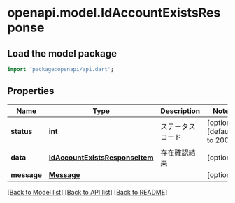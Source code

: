 # openapi.model.IdAccountExistsResponse

## Load the model package
```dart
import 'package:openapi/api.dart';
```

## Properties
Name | Type | Description | Notes
------------ | ------------- | ------------- | -------------
**status** | **int** | ステータスコード | [optional] [default to 200]
**data** | [**IdAccountExistsResponseItem**](IdAccountExistsResponseItem.md) | 存在確認結果 | [optional] 
**message** | [**Message**](Message.md) |  | [optional] 

[[Back to Model list]](../README.md#documentation-for-models) [[Back to API list]](../README.md#documentation-for-api-endpoints) [[Back to README]](../README.md)



